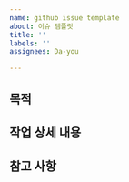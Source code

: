 ```yaml
---
name: github issue template
about: 이슈 템플릿
title: ''
labels: ''
assignees: Da-you

---
```


## 목적

## 작업 상세 내용

## 참고 사항
